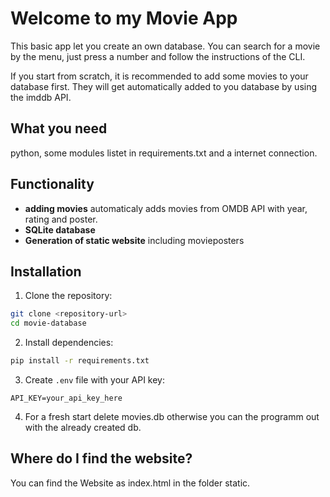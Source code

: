 # Welcome to my Movie App

This basic app let you create an own database. You can search for a movie by the menu, just press a number and follow the instructions of the CLI.

If you start from scratch, it is recommended to add some movies to your database first. They will get automatically added to you database by using the imddb API.

## What you need

python, some modules listet in requirements.txt and a internet connection.

## Functionality
- **adding movies** automaticaly adds movies from OMDB API with year, rating and poster.
- **SQLite database** 
- **Generation of static website** including movieposters

## Installation

1. Clone the repository:
```bash
git clone <repository-url>
cd movie-database
```

2. Install dependencies:
```bash
pip install -r requirements.txt
```

3. Create `.env` file with your API key:
```
API_KEY=your_api_key_here
```

4. For a fresh start delete movies.db otherwise you can the programm out with the already created db.


## Where do I find the website?
 You can find the Website as index.html in the folder static.